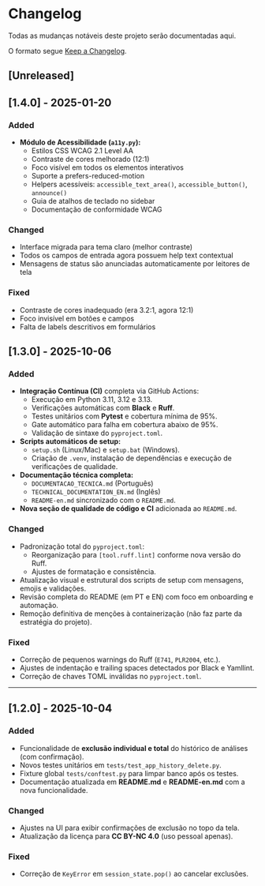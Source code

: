 <!-- markdownlint-disable MD024 -->
# Changelog

Todas as mudanças notáveis deste projeto serão documentadas aqui.

O formato segue [Keep a Changelog](https://keepachangelog.com/pt-BR/1.0.0/).

## [Unreleased]

## [1.4.0] - 2025-01-20

### Added

- **Módulo de Acessibilidade (`a11y.py`):**
  - Estilos CSS WCAG 2.1 Level AA
  - Contraste de cores melhorado (12:1)
  - Foco visível em todos os elementos interativos
  - Suporte a prefers-reduced-motion
  - Helpers acessíveis: `accessible_text_area()`, `accessible_button()`, `announce()`
  - Guia de atalhos de teclado no sidebar
  - Documentação de conformidade WCAG

### Changed

- Interface migrada para tema claro (melhor contraste)
- Todos os campos de entrada agora possuem help text contextual
- Mensagens de status são anunciadas automaticamente por leitores de tela

### Fixed

- Contraste de cores inadequado (era 3.2:1, agora 12:1)
- Foco invisível em botões e campos
- Falta de labels descritivos em formulários

## [1.3.0] - 2025-10-06

### Added

- **Integração Contínua (CI)** completa via GitHub Actions:
  - Execução em Python 3.11, 3.12 e 3.13.
  - Verificações automáticas com **Black** e **Ruff**.
  - Testes unitários com **Pytest** e cobertura mínima de 95%.
  - Gate automático para falha em cobertura abaixo de 95%.
  - Validação de sintaxe do `pyproject.toml`.
- **Scripts automáticos de setup:**
  - `setup.sh` (Linux/Mac) e `setup.bat` (Windows).
  - Criação de `.venv`, instalação de dependências e execução de verificações de qualidade.
- **Documentação técnica completa:**
  - `DOCUMENTACAO_TECNICA.md` (Português)
  - `TECHNICAL_DOCUMENTATION_EN.md` (Inglês)
  - `README-en.md` sincronizado com o `README.md`.
- **Nova seção de qualidade de código e CI** adicionada ao `README.md`.

### Changed

- Padronização total do `pyproject.toml`:
  - Reorganização para `[tool.ruff.lint]` conforme nova versão do Ruff.
  - Ajustes de formatação e consistência.
- Atualização visual e estrutural dos scripts de setup com mensagens, emojis e validações.
- Revisão completa do README (em PT e EN) com foco em onboarding e automação.
- Remoção definitiva de menções à containerização (não faz parte da estratégia do projeto).

### Fixed

- Correção de pequenos warnings do Ruff (`E741`, `PLR2004`, etc.).
- Ajustes de indentação e trailing spaces detectados por Black e Yamllint.
- Correção de chaves TOML inválidas no `pyproject.toml`.

---

## [1.2.0] - 2025-10-04

### Added

- Funcionalidade de **exclusão individual e total** do histórico de análises (com confirmação).
- Novos testes unitários em `tests/test_app_history_delete.py`.
- Fixture global `tests/conftest.py` para limpar banco após os testes.
- Documentação atualizada em **README.md** e **README-en.md** com a nova funcionalidade.

### Changed

- Ajustes na UI para exibir confirmações de exclusão no topo da tela.
- Atualização da licença para **CC BY-NC 4.0** (uso pessoal apenas).

### Fixed

- Correção de `KeyError` em `session_state.pop()` ao cancelar exclusões.
